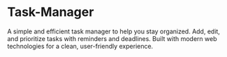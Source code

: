 # Task-Manager
A simple and efficient task manager to help you stay organized. Add, edit, and prioritize tasks with reminders and deadlines. Built with modern web technologies for a clean, user-friendly experience.
